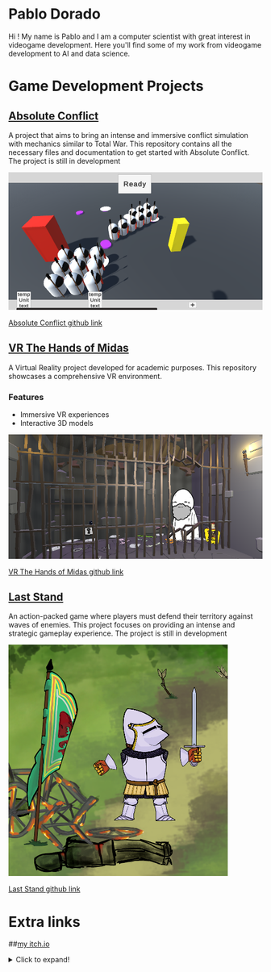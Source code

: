 # Pablo Dorado

Hi ! My name is Pablo and I am a computer scientist with great interest in videogame development. Here you'll find some of my work from videogame development to AI and data science. 

# Game Development Projects

## [Absolute Conflict](https://github.com/MagifulKoala/Absoulte-conflict)
A project that aims to bring an intense and immersive conflict simulation with mechanics similar to Total War. This repository contains all the necessary files and documentation to get started with Absolute Conflict. The project is still in development

![](https://github.com/MagifulKoala/MagifulKoala.github.io/blob/main/images/thumbnail.png?raw=true)

[Absolute Conflict github link](https://github.com/MagifulKoala/Absoulte-conflict/)


## [VR The Hands of Midas](https://github.com/MagifulKoala/VRProyectoDeGrado)
A Virtual Reality project developed for academic purposes. This repository showcases a comprehensive VR environment.

### Features
- Immersive VR experiences
- Interactive 3D models

![](https://github.com/MagifulKoala/MagifulKoala.github.io/blob/main/images/Thumbnail.png?raw=true)

[VR The Hands of Midas github link](https://github.com/MagifulKoala/VRProyectoDeGrado/)

## [Last Stand](https://github.com/MagifulKoala/LastStand)
An action-packed game where players must defend their territory against waves of enemies. This project focuses on providing an intense and strategic gameplay experience. The project is still in development

![](https://github.com/MagifulKoala/MagifulKoala.github.io/blob/main/images/newThumbnail.png?raw=true)

[Last Stand github link](https://github.com/MagifulKoala/LastStand/)

# Extra links

##[my itch.io](https://magifulkoala.itch.io/)


<details>
  <summary>Click to expand!</summary>
  
  ## This is a header
  
  Here is some content inside the collapsible section.
  
  - List item 1
  - List item 2
  - List item 3
  
  You can add more content here, including **formatted text**, code snippets, and more.
  
  ```python
  def example_function():
      print("This is a code block inside the collapsible section!")
  ```
</detials>

